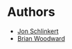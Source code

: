 # Authors

+ [Jon Schlinkert](http://github.com/jonschlinkert) 
+ [Brian Woodward](http://github.com/doowb) 